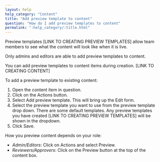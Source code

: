 ```yaml
---
layout: help
help_category: "Content"
title: "Add preview template to content"
question: "How do I add preview templates to content"
permalink: ":help_category/:title.html"
---
```


Preview templates [LINK TO CREATING PREVIEW TEMPLATES] allow team members to see what the content will look like when it is live.

Only admins and editors are able to add preview templates to content.

You can add preview templates to content items during creation. [LINK TO CREATING CONTENT]

To add a preview template to existing content:

1.  Open the content item in question.
2.  Click on the Actions button.
3.  Select Add preview template. This will bring up the Edit form.
4.  Select the preview template you want to use from the preview template drop down. There are some default templates. Any preview templates you have created [LINK TO CREATING PREVIEW TEMPLATES] will be shown in the dropdown.
5.  Click Save.

How you preview content depends on your role:

* *Admin/Editors*: Click on Actions and select Preview.
* *Reviewers/Approvers*: Click on the Preview button at the top of the content box.